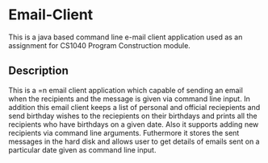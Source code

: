 # Email-Client
This is a java based command line e-mail client application used as an assignment for CS1040 Program Construction module.

## Description

This is a =n email client application which capable of sending an email when the recipients and the message is given via command line input. In addition this email client keeps a list of personal and official reciepients and send birthday wishes to the reciepients on their birthdays and prints all the recipients who have birthdays on a given date. Also it supports adding new recipients via command line arguments. Futhermore it stores the sent messages in the hard disk and allows user to get details of emails sent on a particular date given as command line input.
